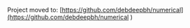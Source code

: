 Project moved to: [https://github.com/debdeepbh/numerical](https://github.com/debdeepbh/numerical )
